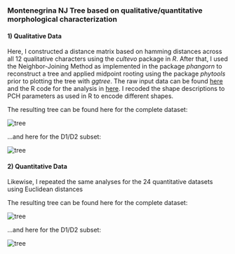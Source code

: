 ### Montenegrina NJ Tree based on qualitative/quantitative morphological characterization

#### 1) Qualitative Data

Here, I constructed a distance matrix based on hamming distances across all 12 qualitative characters using the _cultevo_ package in _R_. After that, I used the Neighbor-Joining Method as implemented in the package _phangorn_ to reconstruct a tree and applied midpoint rooting using the package _phytools_ prior to plotting the tree with _ggtree_. 
The raw input data can be found [here](data\Montenegrina_rawdata.xlsx) and the R code for the analysis in [here](analyses/analyses.R). I recoded the shape descriptions to PCH parameters as used in R to encode different shapes.

The resulting tree can be found here for the complete dataset: 

![tree](analyses/PLOT.Qual.full.tree.png)

...and here for the D1/D2 subset:

![tree](analyses/PLOT.Qual.d1d2.tree.png)


#### 2) Quantitative Data
Likewise, I repeated the same analyses for the 24 quantitative datasets using Euclidean distances

The resulting tree can be found here for the complete dataset: 

![tree](analyses/PLOT.Quant.full.tree.png)

...and here for the D1/D2 subset:

![tree](analyses/PLOT.Quant.d1d2.tree.png)